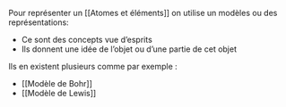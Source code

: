 Pour représenter un [[Atomes et éléments]] on utilise un modèles ou des représentations: 
- Ce sont des concepts vue d’esprits 
- Ils donnent une idée de l’objet ou d’une partie de cet objet

Ils en existent plusieurs comme par exemple :
- [[Modèle de Bohr]]
- [[Modèle de Lewis]]



